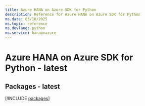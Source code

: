 ```yaml
---
title: Azure HANA on Azure SDK for Python
description: Reference for Azure HANA on Azure SDK for Python
ms.date: 03/10/2025
ms.topic: reference
ms.devlang: python
ms.service: hanaonazure
---
```

# Azure HANA on Azure SDK for Python - latest
## Packages - latest
[!INCLUDE [packages](hana-on-azure-index.md)]